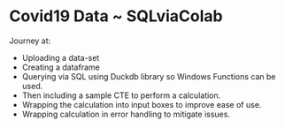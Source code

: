 # Covid19 Data ~ SQLviaColab
Journey at:
- Uploading a data-set
- Creating a dataframe
- Querying via SQL using Duckdb library so Windows Functions can be used.
- Then including a sample CTE to perform a calculation.
- Wrapping the calculation into input boxes to improve ease of use.
- Wrapping calculation in error handling to mitigate issues.
